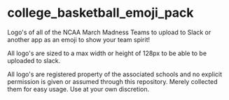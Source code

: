 # college_basketball_emoji_pack
Logo's of all of the NCAA March Madness Teams to upload to Slack or another app as an emoji to show your team spirit!

All logo's are sized to a max width or height of 128px to be able to be uploaded to slack. 

All logo's are registered property of the associated schools and no explicit permission is given or assumed through this repository. Merely collected them for easy usage. Use at your own discretion.

